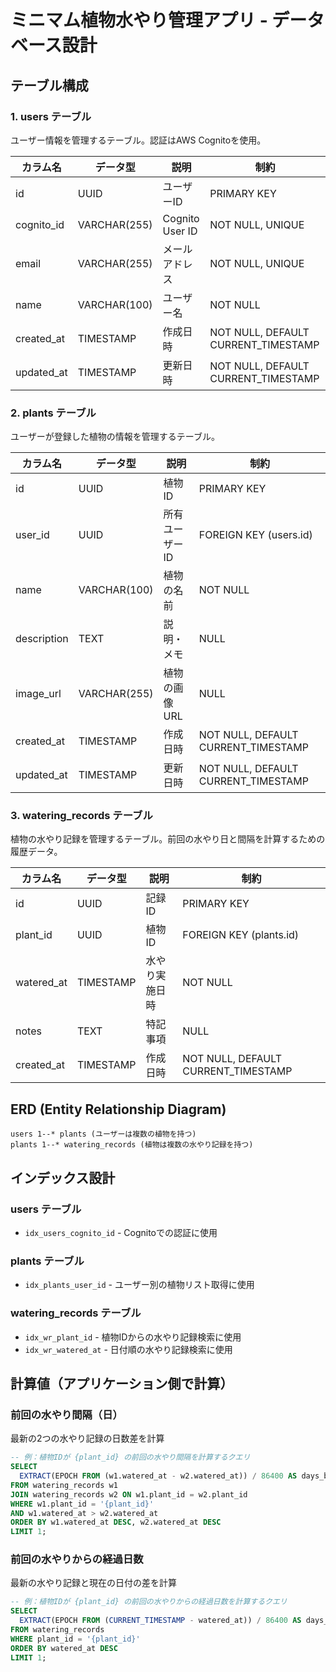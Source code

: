 # ミニマム植物水やり管理アプリ - データベース設計

## テーブル構成

### 1. users テーブル
ユーザー情報を管理するテーブル。認証はAWS Cognitoを使用。

| カラム名 | データ型 | 説明 | 制約 |
|---------|----------|------|------|
| id | UUID | ユーザーID | PRIMARY KEY |
| cognito_id | VARCHAR(255) | Cognito User ID | NOT NULL, UNIQUE |
| email | VARCHAR(255) | メールアドレス | NOT NULL, UNIQUE |
| name | VARCHAR(100) | ユーザー名 | NOT NULL |
| created_at | TIMESTAMP | 作成日時 | NOT NULL, DEFAULT CURRENT_TIMESTAMP |
| updated_at | TIMESTAMP | 更新日時 | NOT NULL, DEFAULT CURRENT_TIMESTAMP |

### 2. plants テーブル
ユーザーが登録した植物の情報を管理するテーブル。

| カラム名 | データ型 | 説明 | 制約 |
|---------|----------|------|------|
| id | UUID | 植物ID | PRIMARY KEY |
| user_id | UUID | 所有ユーザーID | FOREIGN KEY (users.id) |
| name | VARCHAR(100) | 植物の名前 | NOT NULL |
| description | TEXT | 説明・メモ | NULL |
| image_url | VARCHAR(255) | 植物の画像URL | NULL |
| created_at | TIMESTAMP | 作成日時 | NOT NULL, DEFAULT CURRENT_TIMESTAMP |
| updated_at | TIMESTAMP | 更新日時 | NOT NULL, DEFAULT CURRENT_TIMESTAMP |

### 3. watering_records テーブル
植物の水やり記録を管理するテーブル。前回の水やり日と間隔を計算するための履歴データ。

| カラム名 | データ型 | 説明 | 制約 |
|---------|----------|------|------|
| id | UUID | 記録ID | PRIMARY KEY |
| plant_id | UUID | 植物ID | FOREIGN KEY (plants.id) |
| watered_at | TIMESTAMP | 水やり実施日時 | NOT NULL |
| notes | TEXT | 特記事項 | NULL |
| created_at | TIMESTAMP | 作成日時 | NOT NULL, DEFAULT CURRENT_TIMESTAMP |

## ERD (Entity Relationship Diagram)

```
users 1--* plants (ユーザーは複数の植物を持つ)
plants 1--* watering_records (植物は複数の水やり記録を持つ)
```

## インデックス設計

### users テーブル
- `idx_users_cognito_id` - Cognitoでの認証に使用

### plants テーブル
- `idx_plants_user_id` - ユーザー別の植物リスト取得に使用

### watering_records テーブル
- `idx_wr_plant_id` - 植物IDからの水やり記録検索に使用
- `idx_wr_watered_at` - 日付順の水やり記録検索に使用

## 計算値（アプリケーション側で計算）

### 前回の水やり間隔（日）
最新の2つの水やり記録の日数差を計算
```sql
-- 例：植物IDが {plant_id} の前回の水やり間隔を計算するクエリ
SELECT
  EXTRACT(EPOCH FROM (w1.watered_at - w2.watered_at)) / 86400 AS days_between
FROM watering_records w1
JOIN watering_records w2 ON w1.plant_id = w2.plant_id
WHERE w1.plant_id = '{plant_id}'
AND w1.watered_at > w2.watered_at
ORDER BY w1.watered_at DESC, w2.watered_at DESC
LIMIT 1;
```

### 前回の水やりからの経過日数
最新の水やり記録と現在の日付の差を計算
```sql
-- 例：植物IDが {plant_id} の前回の水やりからの経過日数を計算するクエリ
SELECT
  EXTRACT(EPOCH FROM (CURRENT_TIMESTAMP - watered_at)) / 86400 AS days_since_last_watering
FROM watering_records
WHERE plant_id = '{plant_id}'
ORDER BY watered_at DESC
LIMIT 1;
```

